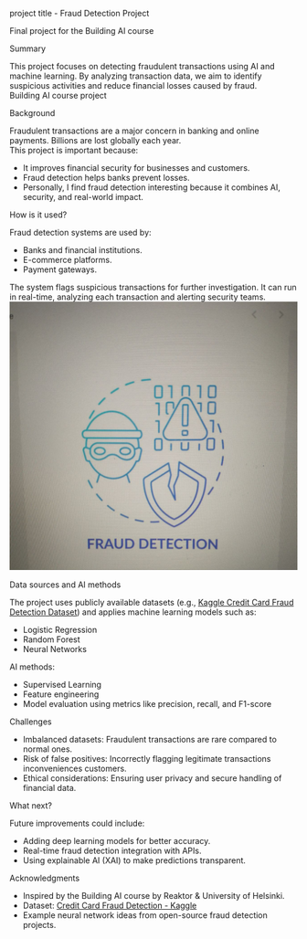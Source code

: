 project title - Fraud Detection Project

Final project for the Building AI course

 Summary

This project focuses on detecting fraudulent transactions using AI and machine learning. By analyzing transaction data, we aim to identify suspicious activities and reduce financial losses caused by fraud.  
Building AI course project

 Background

Fraudulent transactions are a major concern in banking and online payments. Billions are lost globally each year.  
This project is important because:  
* It improves financial security for businesses and customers.  
* Fraud detection helps banks prevent losses.  
* Personally, I find fraud detection interesting because it combines AI, security, and real-world impact.

 How is it used?

Fraud detection systems are used by:
* Banks and financial institutions.
* E-commerce platforms.
* Payment gateways.

The system flags suspicious transactions for further investigation. It can run in real-time, analyzing each transaction and alerting security teams.
![image of a fraud detection](/photo_2025-07-30_07-27-31.jpg)

Data sources and AI methods

The project uses publicly available datasets (e.g., [Kaggle Credit Card Fraud Detection Dataset](https://www.kaggle.com/mlg-ulb/creditcardfraud)) and applies machine learning models such as:
* Logistic Regression
* Random Forest
* Neural Networks

AI methods:  
- Supervised Learning  
- Feature engineering  
- Model evaluation using metrics like precision, recall, and F1-score  

Challenges

* Imbalanced datasets: Fraudulent transactions are rare compared to normal ones.  
* Risk of false positives: Incorrectly flagging legitimate transactions inconveniences customers.  
* Ethical considerations: Ensuring user privacy and secure handling of financial data.

What next?

Future improvements could include:  
* Adding deep learning models for better accuracy.  
* Real-time fraud detection integration with APIs.  
* Using explainable AI (XAI) to make predictions transparent.

 Acknowledgments

* Inspired by the Building AI course by Reaktor & University of Helsinki.  
* Dataset: [Credit Card Fraud Detection - Kaggle](https://www.kaggle.com/mlg-ulb/creditcardfraud)  
* Example neural network ideas from open-source fraud detection projects.  
